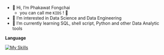 - 👋 Hi, I’m Phakawat Fongchai
  - you can call me `KIDS` ! 👻
- 👀 I’m interested in Data Science and Data Engineering
- 🌱 I’m currently learning SQL, shell script, Python and other Data Analytic tools

**Language**

[![My Skills](https://skills.thijs.gg/icons?i=py,r,mysql,bash&theme=light)](https://skills.thijs.gg)

